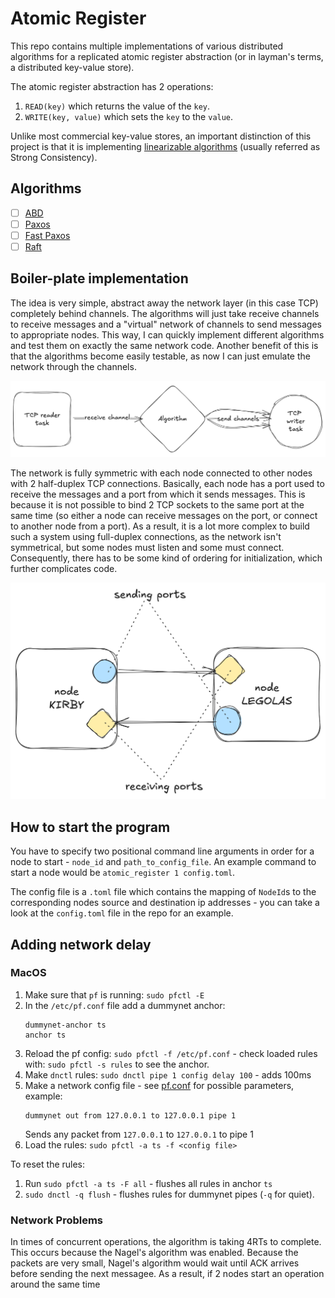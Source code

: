 # Atomic Register

This repo contains multiple implementations of various distributed algorithms for a replicated atomic register abstraction (or in layman's terms, a distributed key-value store).

The atomic register abstraction has 2 operations:
1. `READ(key)` which returns the value of the `key`.
2. `WRITE(key, value)` which sets the `key` to the `value`.

Unlike most commercial key-value stores, an important distinction of this project is that it is implementing [linearizable algorithms](https://jepsen.io/consistency/models/linearizable) (usually referred as Strong Consistency).

## Algorithms

- [ ] [ABD](https://dl.acm.org/doi/pdf/10.1145/200836.200869)
- [ ] [Paxos](https://lamport.azurewebsites.net/pubs/paxos-simple.pdf)
- [ ] [Fast Paxos](https://www.microsoft.com/en-us/research/wp-content/uploads/2016/02/tr-2005-112.pdf)
- [ ] [Raft](https://raft.github.io/)

## Boiler-plate implementation

The idea is very simple, abstract away the network layer (in this case TCP) completely behind channels. The algorithms will just take receive channels to receive messages and a "virtual" network of channels to send messages to appropriate nodes. This way, I can quickly implement different algorithms and test them on exactly the same network code. Another benefit of this is that the algorithms become easily testable, as now I can just emulate the network through the channels.

![Software Architecture](assets/software_architecture.png)

The network is fully symmetric with each node connected to other nodes with 2 half-duplex TCP connections. Basically, each node has a port used to receive the messages and a port from which it sends messages. This is because it is not possible to bind 2 TCP sockets to the same port at the same time (so either a node can receive messages on the port, or connect to another node from a port). As a result, it is a lot more complex to build such a system using full-duplex connections, as the network isn't symmetrical, but some nodes must listen and some must connect. Consequently, there has to be some kind of ordering for initialization, which further complicates code.

![Network Architecture](assets/network_ports.png)

## How to start the program

You have to specify two positional command line arguments in order for a node to start - `node_id` and `path_to_config_file`. An example command to start a node would be `atomic_register 1 config.toml`.

The config file is a `.toml` file which contains the mapping of `NodeId`s to the corresponding nodes source and destination ip addresses - you can take a look at the `config.toml` file in the repo for an example.

## Adding network delay

### MacOS
1. Make sure that `pf` is running: `sudo pfctl -E`
2. In the `/etc/pf.conf` file add a dummynet anchor:
    ```
    dummynet-anchor ts
    anchor ts
    ```
3. Reload the pf config: `sudo pfctl -f /etc/pf.conf` - check loaded rules with: `sudo pfctl -s rules` to see the anchor.
4. Make `dnctl` rules: `sudo dnctl pipe 1 config delay 100` - adds 100ms
5. Make a network config file - see [pf.conf](https://man.freebsd.org/cgi/man.cgi?pf.conf(5)#PARAMETERS) for possible parameters, example:
    ```
   dummynet out from 127.0.0.1 to 127.0.0.1 pipe 1
   ```
   Sends any packet from `127.0.0.1` to `127.0.0.1` to pipe 1
6. Load the rules: `sudo pfctl -a ts -f <config file>`

To reset the rules:
1. Run `sudo pfctl -a ts -F all` - flushes all rules in anchor `ts`
2. `sudo dnctl -q flush` - flushes rules for dummynet pipes (`-q` for quiet).

### Network Problems

In times of concurrent operations, the algorithm is taking 4RTs to complete.
This occurs because the Nagel's algorithm was enabled. 
Because the packets are very small, Nagel's algorithm would wait until ACK arrives before sending the next messagee.
As a result, if 2 nodes start an operation around the same time
